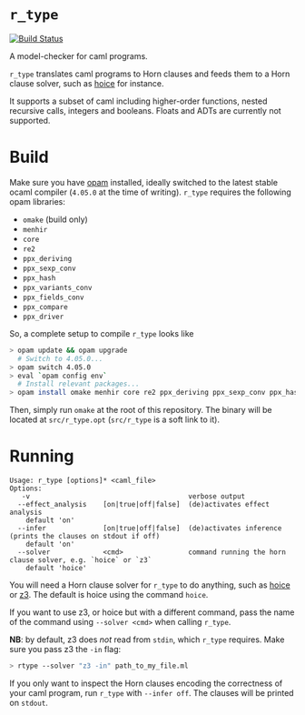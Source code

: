 # `r_type`

[![Build Status](https://travis-ci.org/hopv/r_type.svg?branch=master)](https://travis-ci.org/hopv/r_type)

A model-checker for caml programs.

`r_type` translates caml programs to Horn clauses and feeds them to a Horn clause solver, such as [hoice][hoice] for instance.

It supports a subset of caml including higher-order functions, nested recursive calls, integers and booleans. Floats and ADTs are currently not supported.

# Build

Make sure you have [opam][opam] installed, ideally switched to the latest stable ocaml compiler (`4.05.0` at the time of writing). `r_type` requires the following opam libraries:

- `omake` (build only)
- `menhir`
- `core`
- `re2`
- `ppx_deriving`
- `ppx_sexp_conv`
- `ppx_hash`
- `ppx_variants_conv`
- `ppx_fields_conv`
- `ppx_compare`
- `ppx_driver`

So, a complete setup to compile `r_type` looks like

```bash
> opam update && opam upgrade
  # Switch to 4.05.0...
> opam switch 4.05.0
> eval `opam config env`
  # Install relevant packages...
> opam install omake menhir core re2 ppx_deriving ppx_sexp_conv ppx_hash ppx_variants_conv ppx_fields_conv ppx_compare ppx_driver
```

Then, simply run `omake` at the root of this repository. The binary will be located at `src/r_type.opt` (`src/r_type` is a soft link to it).

# Running

```
Usage: r_type [options]* <caml_file>
Options:
   -v                                       verbose output
  --effect_analysis    [on|true|off|false]  (de)activates effect analysis
    default 'on'
  --infer              [on|true|off|false]  (de)activates inference (prints the clauses on stdout if off)
    default 'on'
  --solver             <cmd>                command running the horn clause solver, e.g. `hoice` or `z3`
    default 'hoice'
```

You will need a Horn clause solver for `r_type` to do anything, such as [hoice][hoice] or [z3][z3]. The default is hoice using the command `hoice`.

If you want to use z3, or hoice but with a different command, pass the name of the command using `--solver <cmd>` when calling `r_type`.

**NB**: by default, z3 does *not* read from `stdin`, which `r_type` requires. Make sure you pass z3 the `-in` flag:

```bash
> rtype --solver "z3 -in" path_to_my_file.ml
```

If you only want to inspect the Horn clauses encoding the correctness of your caml program, run `r_type` with `--infer off`. The clauses will be printed on `stdout`.

[hoice]: https://github.com/hopv/hoice (hoice repository on github)
[z3]: https://github.com/Z3Prover/z3 (z3 repository on github)
[opam]: https://opam.ocaml.org/doc/Install.html (opam official page)